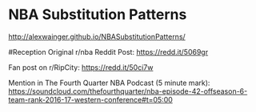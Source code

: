 # NBA Substitution Patterns

http://alexwainger.github.io/NBASubstitutionPatterns/

#Reception
Original r/nba Reddit Post: https://redd.it/5069gr

Fan post on r/RipCity: https://redd.it/50ci7w

Mention in The Fourth Quarter NBA Podcast (5 minute mark): https://soundcloud.com/thefourthquarter/nba-episode-42-offseason-6-team-rank-2016-17-western-conference#t=05:00
